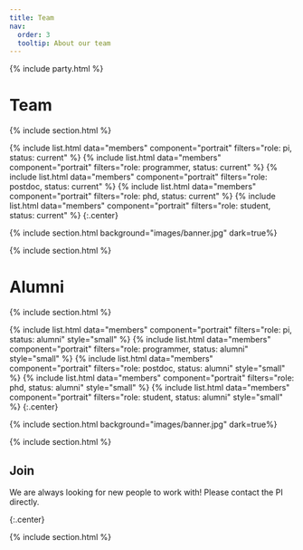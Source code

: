 ```yaml
---
title: Team
nav:
  order: 3
  tooltip: About our team
---
```

{% include party.html %}
# <i class="fas fa-users"></i>Team

{% include section.html %}

{%
  include list.html
  data="members"
  component="portrait"
  filters="role: pi, status: current"
%}
{%
  include list.html
  data="members"
  component="portrait"
  filters="role: programmer, status: current"
%}
{%
  include list.html
  data="members"
  component="portrait"
  filters="role: postdoc, status: current"
%}
{%
  include list.html
  data="members"
  component="portrait"
  filters="role: phd, status: current"
%}
{%
  include list.html
  data="members"
  component="portrait"
  filters="role: student, status: current"
%}
{:.center}

{% include section.html background="images/banner.jpg" dark=true%}


{% include section.html %}


# <i class="fas fa-users"></i>Alumni

{% include section.html %}

{%
  include list.html
  data="members"
  component="portrait"
  filters="role: pi, status: alumni"
  style="small"
%}
{%
  include list.html
  data="members"
  component="portrait"
  filters="role: programmer, status: alumni"
  style="small"
%}
{%
  include list.html
  data="members"
  component="portrait"
  filters="role: postdoc, status: alumni"
  style="small"
%}
{%
  include list.html
  data="members"
  component="portrait"
  filters="role: phd, status: alumni"
  style="small"
%}
{%
  include list.html
  data="members"
  component="portrait"
  filters="role: student, status: alumni"
  style="small"
%}
{:.center}

{% include section.html background="images/banner.jpg" dark=true%}


{% include section.html %}

## Join

We are always looking for new people to work with! Please contact the PI directly.


{:.center}

{% include section.html %}

